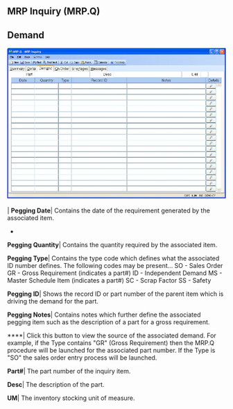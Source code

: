 ## MRP Inquiry (MRP.Q)
<PageHeader />

## Demand

![](./MRP-Q-3.jpg)

| **Pegging Date**|  Contains the date of the requirement generated by the
associated item.

-  
**Pegging Quantity**|  Contains the quantity required by the associated item.

**Pegging Type**|  Contains the type code which defines what the associated ID
number defines. The following codes may be present...
SO - Sales Order
GR - Gross Requirement (indicates a part#)
ID - Independent Demand
MS - Master Schedule Item (indicates a part#)
SC - Scrap Factor
SS - Safety

**Pegging ID**|  Shows the record ID or part number of the parent item which
is driving the demand for the part.

**Pegging Notes**|  Contains notes which further define the associated pegging
item such as the description of a part for a gross requirement.

****| Click this button to view the source of the associated demand. For
example, if the Type contains "GR" (Gross Requirement) then the MRP.Q
procedure will be launched for the associated part number. If the Type is "SO"
the sales order entry process will be launched.

**Part#**|  The part number of the inquiry item.

**Desc**|  The description of the part.

**UM**|  The inventory stocking unit of measure.


<badge text= "Version 8.10.57 " vertical="middle" />

<PageFooter />
